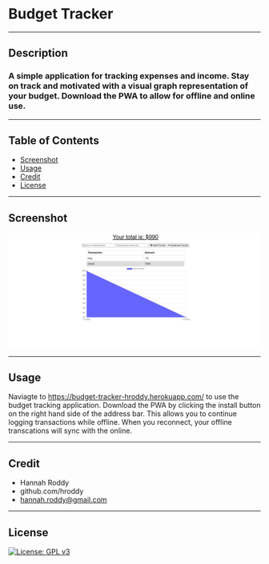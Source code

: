 # Budget Tracker

  ----
## Description
### A simple application for tracking expenses and income. Stay on track and motivated with a visual graph representation of your budget. Download the PWA to allow for offline and online use.

----

## Table of Contents

  *  [Screenshot](#screenshot)
  *  [Usage](#usage)
  *  [Credit](#credit)
  *  [License](#license)

----

## Screenshot
![screenshot](./dist/assets/readme-screenshot.jpg)

----
## Usage
Naviagte to https://budget-tracker-hroddy.herokuapp.com/ to use the budget tracking application. Download the PWA by clicking the install button on the right hand side of the address bar. This allows you to continue logging transactions while offline. When you reconnect, your offline transcations will sync with the online.

----

## Credit
*  Hannah Roddy
*  github.com/hroddy
*  hannah.roddy@gmail.com

----

## License
[![License: GPL v3](https://img.shields.io/badge/License-GPLv3-blue.svg)](https://www.gnu.org/licenses/gpl-3.0)

